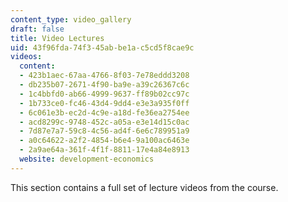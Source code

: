 ```yaml
---
content_type: video_gallery
draft: false
title: Video Lectures
uid: 43f96fda-74f3-45ab-be1a-c5cd5f8cae9c
videos:
  content:
  - 423b1aec-67aa-4766-8f03-7e78eddd3208
  - db235b07-2671-4f90-ba9e-a39c26367c6c
  - 1c4bbfd0-ab66-4999-9637-ff89b02cc97c
  - 1b733ce0-fc46-43d4-9dd4-e3e3a935f0ff
  - 6c061e3b-ec2d-4c9e-a18d-fe36ea2754ee
  - acd8299c-9748-452c-a05a-e3e14d15c0ac
  - 7d87e7a7-59c8-4c56-ad4f-6e6c789951a9
  - a0c64622-a2f2-4854-b6e4-9a100ac6463e
  - 2a9ae64a-361f-4f1f-8811-17e4a84e8913
  website: development-economics
---
```

This section contains a full set of lecture videos from the course.